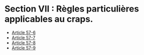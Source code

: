 # Section VII : Règles particulières applicables au craps.

- [Article 57-6](article-57-6.md)
- [Article 57-7](article-57-7.md)
- [Article 57-8](article-57-8.md)
- [Article 57-9](article-57-9.md)
